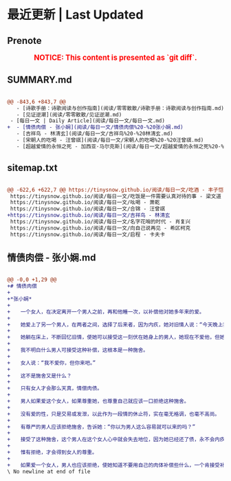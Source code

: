 # 最近更新 | Last Updated

## Prenote

<p style="font-size: larger; font-weight: bold; color: red; text-align: center;">NOTICE: This content is presented as `git diff`.</p>

## SUMMARY.md

```diff

@@ -843,6 +843,7 @@
   - [诗歌手册：诗歌阅读与创作指南](阅读/零零散散/诗歌手册：诗歌阅读与创作指南.md)
   - [见证逆潮](阅读/零零散散/见证逆潮.md)
 - [每日一文 | Daily Article](阅读/每日一文/每日一文.md)
+  - [情债肉偿 - 张小娴](阅读/每日一文/情债肉偿%20-%20张小娴.md)
   - [吉祥鸟 - 林清玄](阅读/每日一文/吉祥鸟%20-%20林清玄.md)
   - [宋朝人的吃喝 - 汪曾祺](阅读/每日一文/宋朝人的吃喝%20-%20汪曾祺.md)
   - [超越爱情的永恒之死 - 加西亚·马尔克斯](阅读/每日一文/超越爱情的永恒之死%20-%20加西亚·马尔克斯.md)
```

## sitemap.txt

```diff

@@ -622,6 +622,7 @@ https://tinysnow.github.io/阅读/每日一文/吃酒 - 丰子恺
 https://tinysnow.github.io/阅读/每日一文/吃饭是一件需要认真对待的事 - 梁文道
 https://tinysnow.github.io/阅读/每日一文/吆喝 - 萧乾
 https://tinysnow.github.io/阅读/每日一文/合锦 - 汪曾祺
+https://tinysnow.github.io/阅读/每日一文/吉祥鸟 - 林清玄
 https://tinysnow.github.io/阅读/每日一文/名字花哨的时代 - 肖复兴
 https://tinysnow.github.io/阅读/每日一文/向自己说再见 - 希区柯克
 https://tinysnow.github.io/阅读/每日一文/启程 - 卡夫卡
```

## 情债肉偿 - 张小娴.md

```diff

@@ -0,0 +1,29 @@
+# 情债肉偿
+
+*张小娴*
+
+　　一个女人，在决定离开一个男人之前，再和他睡一次，以补偿他对她多年来的爱。
+
+　　她爱上了另一个男人，在两者之间，选择了后来者，因为内疚，她对旧情人说：“今天晚上我和你睡，但明天醒来，我就要离开你。”
+
+　　她躺在床上，不断回忆旧情，使她可以接受这一刻伏在她身上的男人，她现在不爱他，但她从前是爱他的，她知道现在他仍爱她，所以给它最后的快乐。
+
+　　我不明白什么男人可接受这种补偿，这根本是一种施舍。
+
+　　女人说：“我不爱你，但你来吧。”
+
+　　这不是施舍又是什么？
+
+　　只有女人才会那么天真，情偿肉债。
+
+　　男人如果爱这个女人，如果尊重她，也尊重自己就应该一口拒绝这种施舍。
+
+　　没有爱的性，只是交易或发泄，以此作为一段情的休止符，实在毫无格调，也毫不高尚。
+
+　　有尊严的男人应该拒绝施舍，告诉她：“你以为男人这么容易就可以来的吗？”
+
+　　接受了这种施舍，这个男人在这个女人心中就会失去地位，因为她已经还了债，永不会内疚。
+
+　　惟有拒绝，才会得到女人的尊重。
+
+　　如果爱一个女人，男人也应该拒绝，使她知道不要用自己的肉体补偿些什么，一个肯接受补偿的男人，对这个女人的爱，太浅太薄了。
\ No newline at end of file
```
